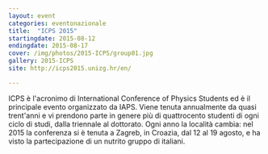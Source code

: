 ```yaml
---
layout: event
categories: eventonazionale
title:  "ICPS 2015"
startingdate: 2015-08-12
endingdate: 2015-08-17
cover: /img/photos/2015-ICPS/group01.jpg
gallery: 2015-ICPS
site: http://icps2015.unizg.hr/en/

---
```


ICPS è l'acronimo di International Conference of Physics Students ed è il principale evento organizzato da IAPS. Viene tenuta annualmente da quasi trent'anni e vi prendono parte in genere più di quattrocento studenti di ogni ciclo di studi, dalla triennale al dottorato. Ogni anno la località cambia: nel 2015 la conferenza si è tenuta a Zagreb, in Croazia, dal 12 al 19 agosto, e ha visto la partecipazione di un nutrito gruppo di italiani.
